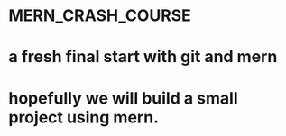 # MERN_CRASH_COURSE
# a fresh final start with git and mern 
# hopefully we will build a small project using mern.
